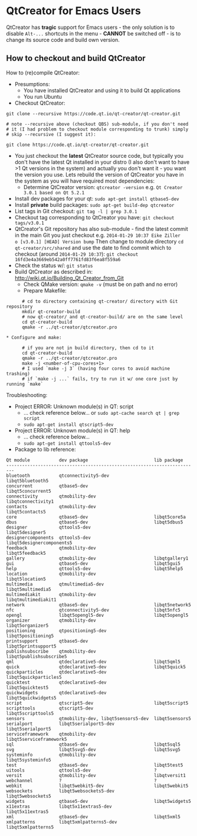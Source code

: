 # QtCreator for Emacs Users

QtCreator has **tragic** support for Emacs users - the only solution
is to disable `Alt-...` shortcuts in the menu - **CANNOT** be switched off -
is to change its source code and build own version.



## How to checkout and build QtCreator
How to (re)compile QtCreator:

* Presumptions:
    * You have installed QtCreator and using it to build Qt applications
	* You run Ubuntu
* Checkout QtCreator:
```
git clone --recursive https://code.qt.io/qt-creator/qt-creator.git

# note --recursive above (checkout QBS) sub-module, if you don't need
# it (I had problem to checkout module corresponding to trunk) simply
# skip --recursive (I suggest it):

git clone https://code.qt.io/qt-creator/qt-creator.git
```
* You just checkout the **latest** QtCreator source code, but
  typically you don't have the latest Qt installed in your distro
  (I also don't want to have >1 Qt versions in the system) and actually
  you don't want it - you want the version you use. Lets rebuild
  the version of QtCreator you have in the system as you will have
  required most dependencies:
    * Determine QtCreator version: 
	  `qtcreator -version` 
	  e.g.
	  `Qt Creator 3.0.1 based on Qt 5.2.1`
* Install dev packages for your qt:
  `sudo apt-get install qtbase5-dev`
* Install **private** build packages:
  `sudo apt-get build-dep qtcreator`
* List tags in Git checkout:
  `git tag -l | grep 3.0.1`
* Checkout tag corresponding to QtCreator you have:
  `git checkout tags/v3.0.1`
* QtCreator's Git repository has also sub-module - find the latest
  commit in the main Git you just checkout e.g.
  `2014-01-29 10:37 Eike Ziller        o [v3.0.1] [HEAD] Version bump`
  Then change to module directory 
  `cd qt-creator/src/shared`
  and use the date to find commit which to checkout (around `2014-01-29 10:37`):
  `git checkout 16fd3e4a3669eb542a0ff7761fd83f6ea8f559a6`
* Check the status w/:
  `git status`
* Build QtCreator as described in:
  http://wiki.qt.io/Building_Qt_Creator_from_Git
    * Check QMake version: `qmake -v` (must be on path and no error)
	* Prepare Makefile:
```	
	  # cd to directory containing qt-creator/ directory with Git repository
	  mkdir qt-creator-build
	  # now qt-creator/ and qt-creator-build/ are on the same level
	  cd qt-creator-build
	  qmake -r ../qt-creator/qtcreator.pro
```
    * Configure and make:
```
      # if you are not in build directory, then cd to it
      cd qt-creator-build
      qmake -r ../qt-creator/qtcreator.pro
      make -j <number-of-cpu-cores+1>
	  # I used `make -j 3` (having four cores to avoid machine trashing) 
	  # if `make -j ...` fails, try to run it w/ one core just by running `make`
```

Troubleshooting:

* Project ERROR: Unknown module(s) in QT: script
    * ... check reference below... or `sudo apt-cache search qt | grep script`
	* `sudo apt-get install qtscript5-dev`
* Project ERROR: Unknown module(s) in QT: help
    * ... check reference below...
	* `sudo apt-get install qttools5-dev`
* Package to lib reference:
```
Qt module           dev package                         lib package
-------------------------------------------------------------------------
bluetooth           qtconnectivity5-dev                 libqt5bluetooth5
concurrent          qtbase5-dev                         libqt5concurrent5
connectivity        qtmobility-dev                      libqtconnectivity1
contacts            qtmobility-dev                      libqt5contacts5
core                qtbase5-dev                         libqt5core5a
dbus                qtbase5-dev                         libqt5dbus5
designer            qttools5-dev                        libqt5designer5
designercomponents  qttools5-dev                        libqt5designercomponents5
feedback            qtmobility-dev                      libqt5feedback5
gallery             qtmobility-dev                      libqtgallery1
gui                 qtbase5-dev                         libqt5gui5
help                qttools5-dev                        libqt5help5
location            qtmobility-dev                      libqt5location5
multimedia          qtmultimedia5-dev                   libqt5multimedia5
multimediakit       qtmobility-dev                      libqtmultimediakit1
network             qtbase5-dev                         libqt5network5
nfc                 qtconnectivity5-dev                 libqt5nfc5
opengl              libqt5opengl5-dev                   libqt5opengl5
organizer           qtmobility-dev                      libqt5organizer5
positioning         qtpositioning5-dev                  libqt5positioning5
printsupport        qtbase5-dev                         libqt5printsupport5
publishsubscribe    qtmobility-dev                      libqt5publishsubscribe5
qml                 qtdeclarative5-dev                  libqt5qml5
quick               qtdeclarative5-dev                  libqt5quick5
quickparticles      qtdeclarative5-dev                  libqt5quickparticles5
quicktest           qtdeclarative5-dev                  libqt5quicktest5
quickwidgets        qtdeclarative5-dev                  libqt5quickwidgets5
script              qtscript5-dev                       libqt5script5
scripttools         qtscript5-dev                       libqt5scripttools5
sensors             qtmobility-dev, libqt5sensors5-dev  libqt5sensors5
serialport          libqt5serialport5-dev               libqt5serialport5
serviceframework    qtmobility-dev                      libqt5serviceframework5
sql                 qtbase5-dev                         libqt5sql5
svg                 libqt5svg5-dev                      libqt5svg5
systeminfo          qtmobility-dev                      libqt5systeminfo5
test                qtbase5-dev                         libqt5test5
uitools             qttools5-dev                        ?
versit              qtmobility-dev                      libqtversit1
webchannel          ?                                   ?
webkit              libqt5webkit5-dev                   libqt5webkit5
websockets          libqt5websockets5-dev               libqt5websockets5
widgets             qtbase5-dev                         libqt5widgets5
x11extras           libqt5x11extras5-dev                libqt5x11extras5
xml                 qtbase5-dev                         libqt5xml5
xmlpatterns         libqt5xmlpatterns5-dev              libqt5xmlpatterns5
```
